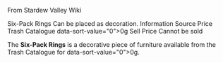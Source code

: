 From Stardew Valley Wiki

Six-Pack Rings Can be placed as decoration. Information Source Price Trash Catalogue data-sort-value="0"&gt;0g Sell Price Cannot be sold

The **Six-Pack Rings** is a decorative piece of furniture available from the Trash Catalogue for data-sort-value="0"&gt;0g.